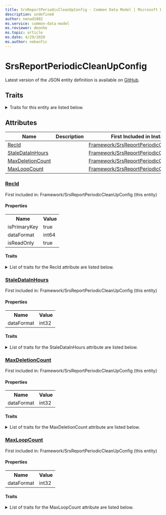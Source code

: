 ```yaml
---
title: SrsReportPeriodicCleanUpConfig - Common Data Model | Microsoft Docs
description: undefined
author: nenad1002
ms.service: common-data-model
ms.reviewer: deonhe
ms.topic: article
ms.date: 4/29/2020
ms.author: nebanfic
---
```


# SrsReportPeriodicCleanUpConfig

  
 Latest version of the JSON entity definition is available on <a href="https://github.com/Microsoft/CDM/tree/master/schemaDocuments/core/operationsCommon/Tables/System/SystemAdministration/Framework/SrsReportPeriodicCleanUpConfig.cdm.json" target="_blank">GitHub</a>.  

## Traits

<details>
<summary>Traits for this entity are listed below.  
</summary>

**is.identifiedBy**  
  names a specifc identity attribute to use with an entity  <table><tr><th>Parameter</th><th>Value</th><th>Data type</th><th>Explanation</th></tr><tr><td>attribute</td><td>[SrsReportPeriodicCleanUpConfig/(resolvedAttributes)/RecId](#RecId)</td><td>attribute</td><td></td></tr></table>

**is.CDM.entityVersion**  
  <table><tr><th>Parameter</th><th>Value</th><th>Data type</th><th>Explanation</th></tr><tr><td>versionNumber</td><td>"1.0.0"</td><td>string</td><td>semantic version number of the entity</td></tr></table>

**is.application.releaseVersion**  
  <table><tr><th>Parameter</th><th>Value</th><th>Data type</th><th>Explanation</th></tr><tr><td>releaseVersion</td><td>"10.0.13.0"</td><td>string</td><td>semantic version number of the application introducing this entity</td></tr></table>

</details>

## Attributes

|Name|Description|First Included in Instance|
|---|---|---|
|[RecId](#RecId)||<a href="SrsReportPeriodicCleanUpConfig.md" target="_blank">Framework/SrsReportPeriodicCleanUpConfig</a>|
|[StaleDataInHours](#StaleDataInHours)||<a href="SrsReportPeriodicCleanUpConfig.md" target="_blank">Framework/SrsReportPeriodicCleanUpConfig</a>|
|[MaxDeletionCount](#MaxDeletionCount)||<a href="SrsReportPeriodicCleanUpConfig.md" target="_blank">Framework/SrsReportPeriodicCleanUpConfig</a>|
|[MaxLoopCount](#MaxLoopCount)||<a href="SrsReportPeriodicCleanUpConfig.md" target="_blank">Framework/SrsReportPeriodicCleanUpConfig</a>|

### <a href=#RecId name="RecId">RecId</a>

First included in: Framework/SrsReportPeriodicCleanUpConfig (this entity)  

#### Properties

<table><tr><th>Name</th><th>Value</th></tr><tr><td>isPrimaryKey</td><td>true</td></tr><tr><td>dataFormat</td><td>int64</td></tr><tr><td>isReadOnly</td><td>true</td></tr></table>

#### Traits

<details>
<summary>List of traits for the RecId attribute are listed below.</summary>

**is.dataFormat.integer**  
**is.dataFormat.big**  
**is.identifiedBy**  
names a specifc identity attribute to use with an entity  <table><tr><th>Parameter</th><th>Value</th><th>Data type</th><th>Explanation</th></tr><tr><td>attribute</td><td>[SrsReportPeriodicCleanUpConfig/(resolvedAttributes)/RecId](#RecId)</td><td>attribute</td><td></td></tr></table>

**is.readOnly**  
**is.dataFormat.integer**  
**is.dataFormat.big**  
</details>

### <a href=#StaleDataInHours name="StaleDataInHours">StaleDataInHours</a>

First included in: Framework/SrsReportPeriodicCleanUpConfig (this entity)  

#### Properties

<table><tr><th>Name</th><th>Value</th></tr><tr><td>dataFormat</td><td>int32</td></tr></table>

#### Traits

<details>
<summary>List of traits for the StaleDataInHours attribute are listed below.</summary>

**is.dataFormat.integer**  
**is.dataFormat.integer**  
</details>

### <a href=#MaxDeletionCount name="MaxDeletionCount">MaxDeletionCount</a>

First included in: Framework/SrsReportPeriodicCleanUpConfig (this entity)  

#### Properties

<table><tr><th>Name</th><th>Value</th></tr><tr><td>dataFormat</td><td>int32</td></tr></table>

#### Traits

<details>
<summary>List of traits for the MaxDeletionCount attribute are listed below.</summary>

**is.dataFormat.integer**  
**is.dataFormat.integer**  
</details>

### <a href=#MaxLoopCount name="MaxLoopCount">MaxLoopCount</a>

First included in: Framework/SrsReportPeriodicCleanUpConfig (this entity)  

#### Properties

<table><tr><th>Name</th><th>Value</th></tr><tr><td>dataFormat</td><td>int32</td></tr></table>

#### Traits

<details>
<summary>List of traits for the MaxLoopCount attribute are listed below.</summary>

**is.dataFormat.integer**  
**is.dataFormat.integer**  
</details>
